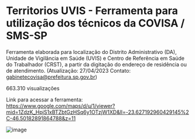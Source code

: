 # Territorios UVIS - Ferramenta para utilização dos técnicos da COVISA / SMS-SP

Ferramenta elaborada para localização do Distrito Administrativo (DA), Unidade de Vigilância em Saúde (UVIS) e Centro de Referência em Saúde do Trabalhador (CRST), a partir da digitação do endereço de residência ou de atendimento.
(Atualização: 27/04/2023 Contato: gabinetecovisa@prefeitura.sp.gov.br)

663.310 visualizações

Link para acessar a ferramenta: https://www.google.com/maps/d/u/1/viewer?mid=1ZdzK_HpjS1xBTZbtGzHSq6y1OTzjW1XD&ll=-23.627192960429145%2C-46.50182891864788&z=11

![image](https://github.com/gisa-ceinfo-sms-sp/Territorios-UVIS/assets/75272641/9ca6acf3-f9b2-4df4-80f2-fd21a4d015a7)
